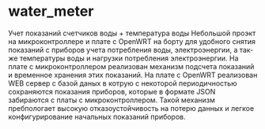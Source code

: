 # water_meter
Учет показаний счетчиков воды + температура воды
Небольшой проэкт на микроконтроллере и плате с OpenWRT на борту для удобного снятия показаний с приборов учета потребления воды,
электроэнергии, а так-же температуры воды и нагрузки потребления электроэнергии.
На плате с микроконтроллером реализован механизм подсчета показаний и временное хранения этих показаний.
На плате с OpenWRT реализован WEB сервер с базой даных в котрую с некоторой периодичностью сохраняются показания приборов,
которые в формате JSON забираются с платы с микроконтроллером.
Такой механизм пребпологает высокую отказоустойчивость на потерю данных и легкое конфигурирование начальных показаний приборов.
